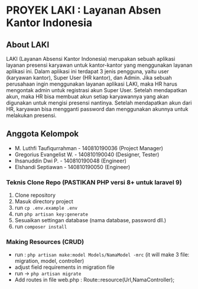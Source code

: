 
# PROYEK LAKI : Layanan Absen Kantor Indonesia

## About LAKI

LAKI (Layanan Absensi Kantor Indonesia) merupakan sebuah aplikasi layanan presensi karyawan untuk kantor-kantor yang menggunakan layanan aplikasi ini. Dalam aplikasi ini terdapat 3 jenis pengguna, yaitu user (karyawan kantor), Super User (HR kantor), dan Admin. Jika sebuah perusahaan ingin menggunakan layanan aplikasi LAKI, maka HR harus mengontak admin untuk registrasi akun Super User. Setelah mendapatkan akun, maka HR bisa membuat akun setiap karyawannya yang akan digunakan untuk mengisi presensi nantinya. Setelah mendapatkan akun dari HR, karyawan bisa mengganti password dan menggunakan akunnya untuk melakukan presensi.

## Anggota Kelompok

- M. Luthfi Taufiqurrahman  - 140810190036 (Project Manager)
- Gregorius Evangelist W.   - 140810190040 (Designer, Tester)
- Ihsanuddin Dwi P.         - 140810190048 (Engineer)
- Elshandi Septiawan        - 140810190050 (Engineer)

### Teknis Clone Repo (PASTIKAN PHP versi 8+ untuk laravel 9)

1. Clone repository
2. Masuk directory project
3. run `cp .env.example .env`
4. run `php artisan key:generate`
5. Sesuaikan settingan database (nama database, password dll.)
6. run `composer install`

### Making Resources (CRUD)

- run : `php artisan make:model Models/NamaModel -mrc`
  (it will make 3 file: migration, model, controller)
- adjust field requirements in migration file
- run -> `php artisan migrate`
- Add routes in file web.php : Route::resource(Url,NamaController);